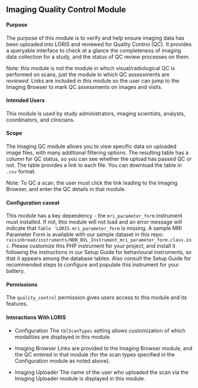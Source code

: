## Imaging Quality Control Module

#### Purpose
The purpose of this module is to verify and help ensure imaging data has been uploaded into LORIS and reviewed for Quality Control (QC). It provides a queryable interface to check at a glance the completeness of imaging data collection for a study, and the status of QC review processes on them.  

Note: this module is not the module in which visual/radiological QC is performed on scans, just the module in which QC assessments are *reviewed*. Links are included in this module so the user can jump to the Imaging Browser to mark QC assessments on images and visits.

#### Intended Users
This module is used by study administrators, imaging scientists, analysts, coordinators, and clinicians.

#### Scope
The Imaging QC module allows you to view specific data on uploaded image files, with many additional filtering options. The resulting table has a column for QC status, so you can see whether the upload has passed QC or not. The table provides a link to each file. You can download the table in `.csv` format. 

Note: To QC a scan, the user must click the link leading to the Imaging Browser, and enter the QC details in that module.

#### Configuration caveat 

This module has a key dependency - the `mri_parameter_form` instrument must installed. 
If not, this module will not load and an error message will indicate that `Table 'LORIS.mri_parameter_form` is missing. 
A sample MRI Parameter Form is available with our sample dataset in this repo: `raisinbread/instruments/NDB_BVL_Instrument_mri_parameter_form.class.inc`.  Please customize this PHP instrument for your project, and install it following the instructions in our Setup Guide for behavioural instruments, so that it appears among the database tables. Also consult the Setup Guide for recommended steps to configure and populate this instrument for your battery. 

#### Permissions
The `quality_control` permission gives users access to this module and its features.

#### Interactions With LORIS

- Configuration
The `tblScanTypes` setting allows customization of which modalities are displayed in this module.

- Imaging Browser 
Links are provided to the Imaging Browser module, and the QC entered in that module (for the scan types specified in the Configuration module as noted above).

- Imaging Uploader 
The name of the user who uploaded the scan via the Imaging Uploader module is displayed in this module.
